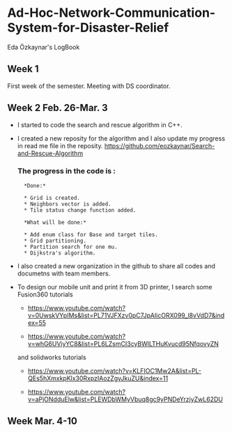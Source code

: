 # Ad-Hoc-Network-Communication-System-for-Disaster-Relief
Eda Özkaynar's LogBook

## Week 1  

First week of the semester. Meeting with DS coordinator.

## Week 2 Feb. 26-Mar. 3

* I started to code the search and rescue algorithm in C++.
* I created a new reposity for the algorithm and I also update my progress in read me file in the reposity. https://github.com/eozkaynar/Search-and-Rescue-Algorithm

    ### The progress in the code is :

        *Done:* 

        * Grid is created.
        * Neighbors vector is added.
        * Tile status change function added.

        *What will be done:*

        * Add enum class for Base and target tiles.
        * Grid partitioning.
        * Partition search for one mu.
        * Dijkstra's algorithm.

* I also created a new organization in the github to share all codes  and documetns with team members.

* To design our mobile unit and print it from 3D printer, I search some Fusion360 tutorials 
   - https://www.youtube.com/watch?v=0UwskVYpIMs&list=PL71VJFXzv0pC7JpAIicORX099_l8vVdD7&index=55 

   - https://www.youtube.com/watch?v=whG6UViyYC8&list=PL6LZsmCI3cyBWlLTHuKvucd95NfqovyZN 

    and solidworks tutorials
    - https://www.youtube.com/watch?v=KLFIOC1Mw2A&list=PL-QEs5hXmxkpKlx30RxpzIAozZgyJkuZU&index=11

    - https://www.youtube.com/watch?v=aPjONdduElw&list=PLEWDbWMyVbuq8gc9yPNDeYrzjyZwL62DU

## Week Mar. 4-10
